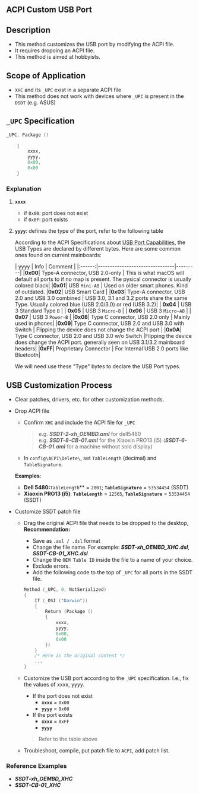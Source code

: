 ## ACPI Custom USB Port

## Description

- This method customizes the USB port by modifying the ACPI file.
- It requires dropoing an ACPI file.
- This method is aimed at hobbyists.

## Scope of Application

- `XHC` and its `_UPC` exist in a separate ACPI file
- This method does not work with devices where `_UPC` is present in the `DSDT` (e.g. ASUS)

## `_UPC` Specification

```swift
_UPC, Package ()
	
	{
   		xxxx,
    	yyyy,
    	0x00,
    	0x00
	}
```

### Explanation

1. **`xxxx`**
   - if `0x00`: port does not exist
   - if `0x0F`: port exists

2. **`yyyy`**: defines the type of the port, refer to the following table

	According to the ACPI Specifications about [USB Port Capabilities](https://uefi.org/specs/ACPI/6.4/09_ACPI-Defined_Devices_and_Device-Specific_Objects/ACPIdefined_Devices_and_DeviceSpecificObjects.html#upc-return-package-values), the USB Types are declared by different bytes. Here are some common ones found on current mainboards:

	| yyyy   | Info                           | Comment |
|:------:|--------------------------------|---------|
|**0x00**| Type-A connector, USB 2.0-only | This is what macOS will default all ports to if no map is present. The pysical connector is usually colored black|
|**0x01**| USB `Mini-AB` | Used on older smart phones. Kind of outdated.
|**0x02**| USB Smart Card |
|**0x03**| Type-A connector, USB 2.0 and USB 3.0 combined | USB 3.0, 3.1 and 3.2 ports share the same Type. Usually colored blue (USB 2.0/3.0) or red (USB 3.2)|
| **0x04** | USB 3 Standard Type `B` |
| **0x05** | USB 3 `Micro-B` |
| **0x06** | USB 3 `Micro-AB` |
| **0x07** | USB 3 `Power-B` |
|**0x08**| Type C connector, USB 2.0 only | Mainly used in phones|
|**0x09**| Type C connector, USB 2.0 and USB 3.0 with Switch | Flipping the device does not change the ACPI port |
|**0x0A**| Type C connector, USB 2.0 and USB 3.0 w/o Switch |Flipping the device does change the ACPI port. generally seen on USB 3.1/3.2 mainboard headers|
|**0xFF**| Proprietary Connector | For Internal USB 2.0 ports like Bluetooth|

	We will need use these "Type" bytes to declare the USB Port types.

## USB Customization Process

- Clear patches, drivers, etc. for other customization methods.
- Drop ACPI file

  - Confirm `XHC` and include the ACPI file for `_UPC`
    > e.g. ***SSDT-2-xh_OEMBD.aml*** for dell5480  
    > e.g. ***SSDT-8-CB-01.aml*** for the Xiaoxin PRO13 (i5) (***SSDT-6-CB-01.aml*** for a machine without solo display)
  - In `config\ACPI\Delete\`, set `TableLength` (decimal) and `TableSignature`.
  
  **Examples**:
 
  - **Dell 5480:**`TableLength`** = `2001`; **`TableSignature`** = `53534454` (SSDT)
  - **Xiaoxin PRO13 (i5)**: **`TableLength`** = `12565`, **`TableSignature`** = `53534454` (SSDT)

- Customize SSDT patch file
  - Drag the original ACPI file that needs to be dropped to the desktop, **Recommendation:**
    - Save as `.asl / .dsl` format
    - Change the file name. For example: ***SSDT-xh_OEMBD_XHC.dsl***, ***SSDT-CB-01_XHC.dsl***
    - Change the `OEM Table ID` inside the file to a name of your choice.
    - Exclude errors.
    - Add the following code to the top of `_UPC` for all ports in the SSDT file.

    ```swift
    Method (_UPC, 0, NotSerialized)
    {
        If (_OSI ("Darwin"))
        {
            Return (Package ()
            {
                xxxx,
                yyyy,
                0x00,
                0x00
            })
        }
        /* Here is the original content */
        ...
    }
    ```

  - Customize the USB port according to the `_UPC` specification. I.e., fix the values of xxxx, yyyy.

    - If the port does not exist
      - **`xxxx`** = `0x00`
      - **`yyyy`** = `0x00`
    - If the port exists
      - **`xxxx`** = `0xFF`
      - **`yyyy`**

    > Refer to the table above
  
  - Troubleshoot, compile, put patch file to `ACPI`, add patch list.

### Reference Examples

- ***SSDT-xh_OEMBD_XHC***
- ***SSDT-CB-01_XHC***
